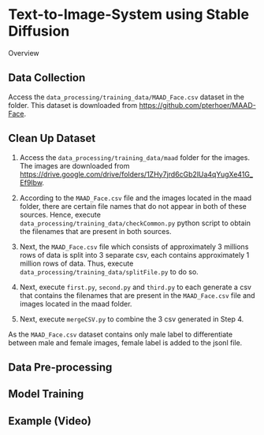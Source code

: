 # Text-to-Image-System using Stable Diffusion
Overview
## Data Collection
Access the `data_processing/training_data/MAAD_Face.csv` dataset in the folder. This dataset is downloaded from https://github.com/pterhoer/MAAD-Face.

## Clean Up Dataset
1. Access the `data_processing/training_data/maad` folder for the images. The images are downloaded from https://drive.google.com/drive/folders/1ZHy7jrd6cGb2lUa4qYugXe41G_Ef9Ibw.

2. According to the `MAAD_Face.csv` file and the images located in the maad folder, there are certain file names that do not appear in both of these sources. Hence, execute `data_processing/training_data/checkCommon.py` python script to obtain the filenames that are present in both sources.

3. Next, the `MAAD_Face.csv` file which consists of approximately 3 millions rows of data is split into 3 separate csv, each contains approximately 1 million rows of data. Thus, execute `data_processing/training_data/splitFile.py` to do so.

4. Next, execute `first.py`, `second.py` and `third.py` to each generate a csv that contains the filenames that are present in the `MAAD_Face.csv` file and images located in the maad folder.

5. Next, execute `mergeCSV.py` to combine the 3 csv generated in Step 4.


As the `MAAD_Face.csv` dataset contains only male label to differentiate between male and female images, female label is added to the jsonl file.

## Data Pre-processing

## Model Training

## Example (Video)
